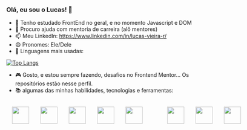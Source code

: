 ### Olá, eu sou o Lucas! 👋


- 🌱 Tenho estudado FrontEnd no geral, e no momento Javascript e DOM
- 🤔 Procuro ajuda com mentoria de carreira (alô mentores)
- 📫 Meu LinkedIn: https://www.linkedin.com/in/lucas-vieira-r/
- 😄 Pronomes: Ele/Dele
- :closed_book: Linguagens mais usadas:

[![Top Langs](https://github-readme-stats.vercel.app/api/top-langs/?username=JimCarey08&layout=compact)](https://github.com/JimCarey08/github-readme-stats)
- :video_game: Gosto, e estou sempre fazendo, desafios no Frontend Mentor... Os repositórios estão nesse perfil.
- :books: algumas das minhas habilidades, tecnologias e ferramentas:
<div style = 'display:flex'>
  <img style='width:45px;margin:15px;' src="https://cdn.jsdelivr.net/gh/devicons/devicon/icons/html5/html5-original-wordmark.svg" />
  <img style='width:45px;margin:15px;' src="https://cdn.jsdelivr.net/gh/devicons/devicon/icons/css3/css3-plain-wordmark.svg" />
  <img style='width:45px;margin:15px;'  src="https://cdn.jsdelivr.net/gh/devicons/devicon/icons/javascript/javascript-plain.svg" />
  <img style='width:45px;margin:15px;' src="https://cdn.jsdelivr.net/gh/devicons/devicon/icons/bootstrap/bootstrap-original.svg" />
  <img style='width:45px;margin:15px;' src="https://cdn.jsdelivr.net/gh/devicons/devicon/icons/python/python-original-wordmark.svg" />
  <img style='width:45px;margin:15px;margin-left:50px;' src="https://cdn.jsdelivr.net/gh/devicons/devicon/icons/vscode/vscode-original-wordmark.svg" />
  <img style='width:45px;margin:15px;' src="https://cdn.jsdelivr.net/gh/devicons/devicon/icons/trello/trello-plain.svg" />
  <img style='width:45px;margin:15px;' src="https://cdn.jsdelivr.net/gh/devicons/devicon/icons/react/react-original.svg" />
  
  </div>


